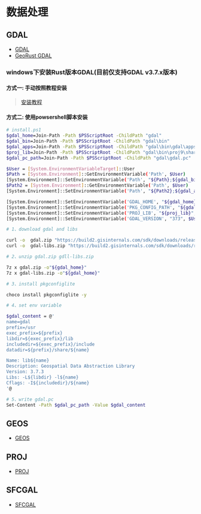 # 数据处理

## GDAL

- [GDAL](https://gdal.org)
- [GeoRust GDAL](https://github.com/georust/gdal)

### windows下安装Rust版本GDAL(目前仅支持GDAL v3.7.x版本)

#### 方式一: 手动按照教程安装

> [安装教程](https://github.com/aliothor/Windows-Install-Rust-Gdal-Tutorial)

#### 方式二: 使用powsershell脚本安装

```bash
# install.ps1
$gdal_home=Join-Path -Path $PSScriptRoot -ChildPath "gdal"
$gdal_bin=Join-Path -Path $PSScriptRoot -ChildPath "gdal\bin"
$gdal_apps=Join-Path -Path $PSScriptRoot -ChildPath "gdal\bin\gdal\apps"
$proj_lib=Join-Path -Path $PSScriptRoot -ChildPath "gdal\bin\proj9\share"
$gdal_pc_path=Join-Path -Path $PSScriptRoot -ChildPath "gdal\gdal.pc"

$User = [System.EnvironmentVariableTarget]::User
$Path = [System.Environment]::GetEnvironmentVariable('Path', $User)
[System.Environment]::SetEnvironmentVariable('Path', "${Path};${gdal_bin}", $User)
$Path2 = [System.Environment]::GetEnvironmentVariable('Path', $User)
[System.Environment]::SetEnvironmentVariable('Path', "${Path2};${gdal_apps}", $User)

[System.Environment]::SetEnvironmentVariable('GDAL_HOME', "${gdal_home}", $User)
[System.Environment]::SetEnvironmentVariable('PKG_CONFIG_PATH', "${gdal_home}", $User)
[System.Environment]::SetEnvironmentVariable('PROJ_LIB', "${proj_lib}", $User)
[System.Environment]::SetEnvironmentVariable('GDAL_VERSION', "373", $User)

# 1、download gdal and libs

curl -o  gdal.zip "https://build2.gisinternals.com/sdk/downloads/release-1930-x64-gdal-3-7-3-mapserver-8-0-1.zip"
curl -o  gdal-libs.zip "https://build2.gisinternals.com/sdk/downloads/release-1930-x64-gdal-3-7-3-mapserver-8-0-1-libs.zip"

# 2、unzip gdal.zip gdll-libs.zip

7z x gdal.zip -o"${gdal_home}"
7z x gdal-libs.zip -o"${gdal_home}"

# 3、install pkgconfiglite

choco install pkgconfiglite -y

# 4、set env variable

$gdal_content = @'
name=gdal
prefix=/usr
exec_prefix=${prefix}
libdir=${exec_prefix}/lib
includedir=${exec_prefix}/include
datadir=${prefix}/share/${name}

Name: lib${name}
Description: Geospatial Data Abstraction Library
Version: 3.7.3
Libs: -L${libdir} -l${name}
Cflags: -I${includedir}/${name}
'@

# 5、write gdal.pc
Set-Content -Path $gdal_pc_path -Value $gdal_content
```


## GEOS

- [GEOS](https://libgeos.org/)

## PROJ

- [PROJ](https://proj.org)

## SFCGAL

- [SFCGAL](https://sfcgal.gitlab.io/SFCGAL/)